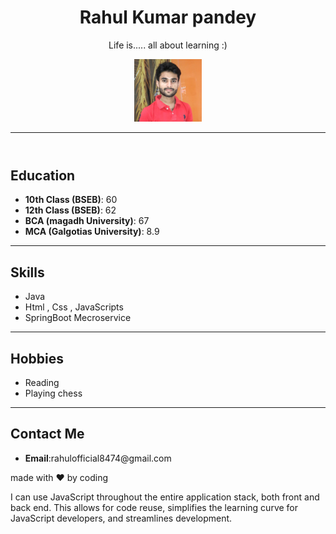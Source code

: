 <!DOCTYPE html>
<html lang="en">
<head>
    <meta charset="UTF-8">
    <meta name="viewport" content="width=device-width, initial-scale=1.0">
    
</head>
<body>
    <header>
    <h1>Rahul Kumar pandey</h1>
    <p>Life is..... all about learning :)</p>
    <img src="html/self.jpg/" alt="rahul" height="100px"/>
    <hr/></header>
    <section>
    <h2>Education</h2>
    <ul>
        <li><b>10th Class (BSEB)</b>: 60</li>
        <li><b>12th Class (BSEB)</b>: 62</li>
        <li><b>BCA (magadh University)</b>: 67</li>
        <li><b>MCA (Galgotias University)</b>: 8.9</li>
    </ul>
    <hr></section>
    <section>
    <h2>Skills</h2>
    <ul>
        <li>Java</li>
        <li>Html , Css , JavaScripts</li>
        <li>SpringBoot Mecroservice</li>
    </ul>
    <hr></section>
    <section>
    <h2>Hobbies</h2>
     <ul>
        <li>Reading</li>
        <li>Playing chess</li>
     </ul>
     <hr></section>
     <footer>
     <h2>Contact Me</h2>
     <ul>
        <li> <b>Email</b>:rahulofficial8474@gmail.com</li></ul>
        <p>made with &hearts; by coding </p></footer>


<p>I can use JavaScript throughout the entire application stack, both front and back end. This allows for code reuse, simplifies the learning curve for JavaScript developers, and streamlines development.</p>
</body>
</html>

